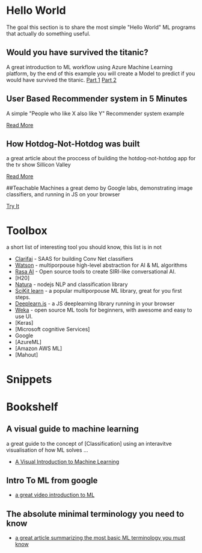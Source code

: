 # Hello World

The goal this section is to share the most simple "Hello World" ML programs that actually do something useful. 

## Would you have survived the titanic?
A great introduction to ML workflow using Azure Machine Learning platform, by the end of this example you will create a Model to predict if you would have survived the titanic. 
[Part 1](https://channel9.msdn.com/Blogs/raw-tech/Using-Azure-Machine-Learning-to-Predict-Who-Will-Survive-the-Titanic-Part-1)
[Part 2](https://channel9.msdn.com/Blogs/raw-tech/Using-Azure-Machine-Learning-to-Predict-Who-Will-Survive-the-Titanic-Part-2)

## User Based Recommender system in 5 Minutes
A simple "People who like X also like Y" Recommender system example

[Read More](https://mahout.apache.org/users/recommender/userbased-5-minutes.html)

## How Hotdog-Not-Hotdog was built
a great article about the proccess of building the hotdog-not-hotdog app for the tv show Sillicon Valley 

[Read More](https://medium.com/@timanglade/how-hbos-silicon-valley-built-not-hotdog-with-mobile-tensorflow-keras-react-native-ef03260747f3)

##Teachable Machines
a great demo by Google labs, demonstrating image classifiers, and running in JS on your browser

[Try It](https://teachablemachine.withgoogle.com/)

# Toolbox
a short list of interesting tool you should know, this list is in not 

* [Clarifai](https://clarifai.com) - SAAS for building Conv Net classifiers
* [Watson](https://www.ibm.com/watson/) - multiporpouse high-level abstraction for AI & ML algorithms
* [Rasa AI](https://rasa.ai/) - Open source tools to create SIRI-like conversational AI.
* [H20]
* [Natura](https://github.com/NaturalNode/natural) - nodejs NLP and classification library
* [SciKit learn](http://scikit-learn.org) - a popular multiporpouse ML library, great for you first steps.
* [Deeplearn.js](https://deeplearnjs.org) - a JS deeplearning library running in your browser
* [Weka](https://www.cs.waikato.ac.nz/ml/weka/) - open source ML tools for beginners, with awesome and easy to use UI. 
* [Keras]
* [Microsoft cognitive Services]
* Google 
* [AzureML]
* [Amazon AWS ML]
* [Mahout]

# Snippets

# Bookshelf

## A visual guide to machine learning 
a great guide to the concept of [Classification] using an interavitve visualisation of how ML solves ... 
- [A Visual Introduction to Machine Learning](http://www.r2d3.us/visual-intro-to-machine-learning-part-1/)

## Intro To ML from google
- [a great video introduction to ML](https://www.youtube.com/watch?v=cKxRvEZd3Mw)

## The absolute minimal terminology you need to know
- [a great article summarizing the most basic ML terminology you must know](https://www.allanalytics.com/author.asp?section_id=3926&doc_id=282483)
